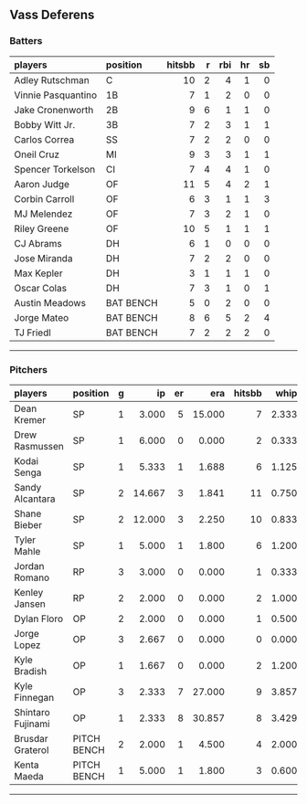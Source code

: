 ## Vass Deferens

### Batters

 
|players            |position  | hitsbb|  r| rbi| hr| sb| 
|:------------------|:---------|------:|--:|---:|--:|--:| 
|Adley Rutschman    |C         |     10|  2|   4|  1|  0| 
|Vinnie Pasquantino |1B        |      7|  1|   2|  0|  0| 
|Jake Cronenworth   |2B        |      9|  6|   1|  1|  0| 
|Bobby Witt Jr.     |3B        |      7|  2|   3|  1|  1| 
|Carlos Correa      |SS        |      7|  2|   2|  0|  0| 
|Oneil Cruz         |MI        |      9|  3|   3|  1|  1| 
|Spencer Torkelson  |CI        |      7|  4|   4|  1|  0| 
|Aaron Judge        |OF        |     11|  5|   4|  2|  1| 
|Corbin Carroll     |OF        |      6|  3|   1|  1|  3| 
|MJ Melendez        |OF        |      7|  3|   2|  1|  0| 
|Riley Greene       |OF        |     10|  5|   1|  1|  1| 
|CJ Abrams          |DH        |      6|  1|   0|  0|  0| 
|Jose Miranda       |DH        |      7|  2|   2|  0|  0| 
|Max Kepler         |DH        |      3|  1|   1|  1|  0| 
|Oscar Colas        |DH        |      7|  3|   1|  0|  1| 
|Austin Meadows     |BAT BENCH |      5|  0|   2|  0|  0| 
|Jorge Mateo        |BAT BENCH |      8|  6|   5|  2|  4| 
|TJ Friedl          |BAT BENCH |      7|  2|   2|  2|  0| 


* * *

### Pitchers

 
|players           |position    |  g|     ip| er|    era| hitsbb|  whip| so|  w| sv| 
|:-----------------|:-----------|--:|------:|--:|------:|------:|-----:|--:|--:|--:| 
|Dean Kremer       |SP          |  1|  3.000|  5| 15.000|      7| 2.333|  3|  0|  0| 
|Drew Rasmussen    |SP          |  1|  6.000|  0|  0.000|      2| 0.333|  7|  1|  0| 
|Kodai Senga       |SP          |  1|  5.333|  1|  1.688|      6| 1.125|  8|  1|  0| 
|Sandy Alcantara   |SP          |  2| 14.667|  3|  1.841|     11| 0.750|  7|  1|  0| 
|Shane Bieber      |SP          |  2| 12.000|  3|  2.250|     10| 0.833| 10|  0|  0| 
|Tyler Mahle       |SP          |  1|  5.000|  1|  1.800|      6| 1.200|  7|  1|  0| 
|Jordan Romano     |RP          |  3|  3.000|  0|  0.000|      1| 0.333|  4|  0|  3| 
|Kenley Jansen     |RP          |  2|  2.000|  0|  0.000|      2| 1.000|  2|  1|  1| 
|Dylan Floro       |OP          |  2|  2.000|  0|  0.000|      1| 0.500|  1|  1|  0| 
|Jorge Lopez       |OP          |  3|  2.667|  0|  0.000|      0| 0.000|  2|  0|  1| 
|Kyle Bradish      |OP          |  1|  1.667|  0|  0.000|      2| 1.200|  2|  0|  0| 
|Kyle Finnegan     |OP          |  3|  2.333|  7| 27.000|      9| 3.857|  0|  0|  1| 
|Shintaro Fujinami |OP          |  1|  2.333|  8| 30.857|      8| 3.429|  4|  0|  0| 
|Brusdar Graterol  |PITCH BENCH |  2|  2.000|  1|  4.500|      4| 2.000|  0|  0|  0| 
|Kenta Maeda       |PITCH BENCH |  1|  5.000|  1|  1.800|      3| 0.600|  9|  0|  0| 


* * *


